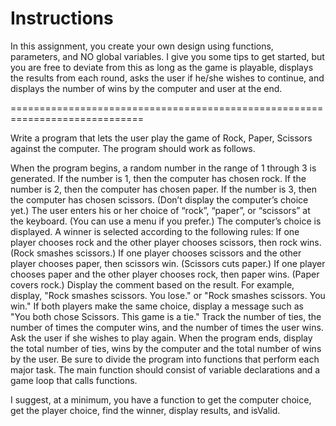 # Instructions  
In this assignment, you create your own design using functions, parameters, and NO global variables. I give you some tips to get started, but you are free to deviate from this as long as the game is playable, displays the results from each round, asks the user if he/she wishes to continue, and displays the number of wins by the computer and user at the end.

=============================================================================

Write a program that lets the user play the game of Rock, Paper, Scissors against the computer. The program should work as follows.

When the program begins, a random number in the range of 1 through 3 is generated.
If the number is 1, then the computer has chosen rock. If the number is 2, then the computer has chosen paper. If the number is 3, then the computer has chosen scissors. (Don’t display the computer’s choice yet.)
The user enters his or her choice of “rock”, “paper”, or “scissors” at the keyboard. (You can use a menu if you prefer.)
The computer’s choice is displayed.
A winner is selected according to the following rules:
If one player chooses rock and the other player chooses scissors, then rock wins. (Rock smashes scissors.)
If one player chooses scissors and the other player chooses paper, then scissors win. (Scissors cuts paper.)
If one player chooses paper and the other player chooses rock, then paper wins. (Paper covers rock.)
Display the comment based on the result. For example, display, "Rock smashes scissors. You lose." or "Rock smashes scissors. You win."
If both players make the same choice, display a message such as "You both chose Scissors. This game is a tie."
Track the number of ties, the number of times the computer wins, and the number of times the user wins.
Ask the user if she wishes to play again.
When the program ends, display the total number of ties, wins by the computer and the total number of wins by the user.
Be sure to divide the program into functions that perform each major task. The main function should consist of variable declarations and a game loop that calls functions. 

I suggest, at a minimum, you have a function to get the computer choice, get the player choice, find the winner, display results, and isValid. 